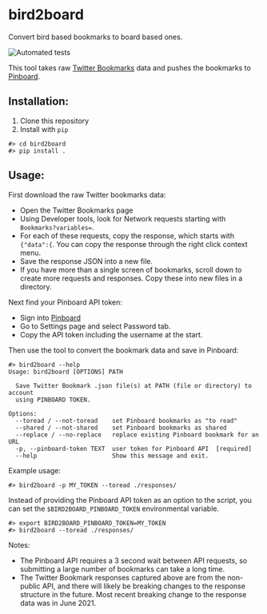 # bird2board
Convert bird based bookmarks to board based ones.

![Automated tests](https://github.com/ihuston/bird2board/actions/workflows/python-app.yml/badge.svg)

This tool takes raw [Twitter Bookmarks](https://twitter.com/i/bookmarks) data 
and pushes the bookmarks to [Pinboard](https://pinboard.in).

## Installation:
1. Clone this repository
2. Install with `pip`
```
#> cd bird2board
#> pip install .
```
## Usage:

First download the raw Twitter bookmarks data:

- Open the Twitter Bookmarks page
- Using Developer tools, look for Network requests starting with `Bookmarks?variables=`.
- For each of these requests, copy the response, which starts with `{"data":{`.
You can copy the response through the right click context menu.
- Save the response JSON into a new file.
- If you have more than a single screen of bookmarks, 
  scroll down to create more requests and responses. Copy these into new files in a directory.
  
Next find your Pinboard API token:

- Sign into [Pinboard](https://pinboard.in)
- Go to Settings page and select Password tab.
- Copy the API token including the username at the start.

Then use the tool to convert the bookmark data and save in Pinboard:
```
#> bird2board --help
Usage: bird2board [OPTIONS] PATH

  Save Twitter Bookmark .json file(s) at PATH (file or directory) to account
  using PINBOARD TOKEN.

Options:
  --toread / --not-toread    set Pinboard bookmarks as "to read"
  --shared / --not-shared    set Pinboard bookmarks as shared
  --replace / --no-replace   replace existing Pinboard bookmark for an URL
  -p, --pinboard-token TEXT  user token for Pinboard API  [required]
  --help                     Show this message and exit.
```
Example usage:
```
#> bird2board -p MY_TOKEN --toread ./responses/
```
Instead of providing the Pinboard API token as an option to the script, 
you can set the `$BIRD2BOARD_PINBOARD_TOKEN` environmental variable.
```
#> export BIRD2BOARD_PINBOARD_TOKEN=MY_TOKEN
#> bird2board --toread ./responses/
```

Notes: 

- The Pinboard API requires a 3 second wait between API requests, 
so submitting a large number of bookmarks can take a long time.
- The Twitter Bookmark responses captured above are from the non-public API, 
  and there will likely be breaking changes to the response structure in the future. 
  Most recent breaking change to the response data was in June 2021.